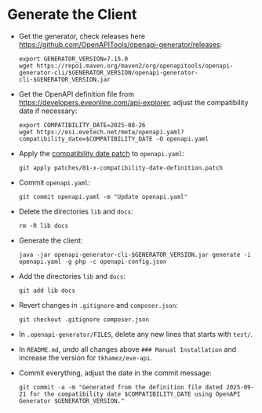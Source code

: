 # Generate the Client

- Get the generator, check releases here https://github.com/OpenAPITools/openapi-generator/releases:
  ```shell
  export GENERATOR_VERSION=7.15.0
  wget https://repo1.maven.org/maven2/org/openapitools/openapi-generator-cli/$GENERATOR_VERSION/openapi-generator-cli-$GENERATOR_VERSION.jar
  ```

- Get the OpenAPI definition file from https://developers.eveonline.com/api-explorer, adjust the 
  compatibility date if necessary:
  ```shell
  export COMPATIBILITY_DATE=2025-08-26
  wget https://esi.evetech.net/meta/openapi.yaml?compatibility_date=$COMPATIBILITY_DATE -O openapi.yaml
  ```

- Apply the [compatibility date patch](patches/01-x-compatibility-date-definition.patch) to `openapi.yaml`:
  ```shell
  git apply patches/01-x-compatibility-date-definition.patch
  ```

- Commit `openapi.yaml`:
  ```shell
  git commit openapi.yaml -m "Update openapi.yaml"
  ```

- Delete the directories `lib` and `docs`:
  ```shell
  rm -R lib docs
  ```

- Generate the client:
  ```shell
  java -jar openapi-generator-cli-$GENERATOR_VERSION.jar generate -i openapi.yaml -g php -c openapi-config.json
  ```

- Add the directories `lib` and `docs`:
  ```shell
  git add lib docs
  ```

- Revert changes in `.gitignore` and `composer.json`:
  ```shell
  git checkout .gitignore composer.json
  ```

- In `.openapi-generator/FILES`, delete any new lines that starts with `test/`.

- In `README.md`, undo all changes above `### Manual Installation` and increase the version for
  `tkhamez/eve-api`.

- Commit everything, adjust the date in the commit message:
  ```shell
  git commit -a -m "Generated from the definition file dated 2025-09-21 for the compatibility date $COMPATIBILITY_DATE using OpenAPI Generator $GENERATOR_VERSION."
  ```
